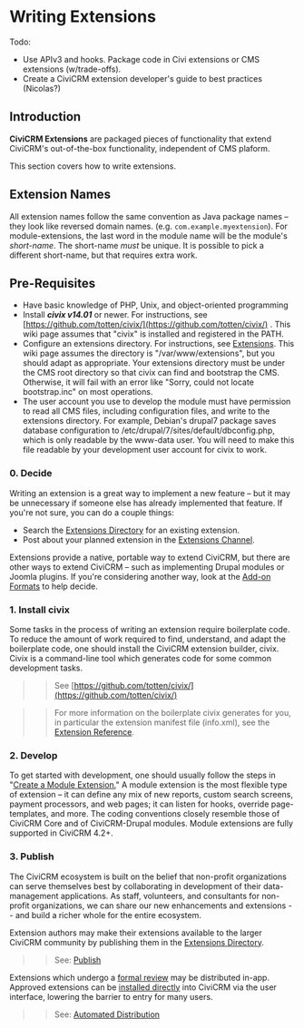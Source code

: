 # Writing Extensions

Todo:

- Use APIv3 and hooks. Package code in Civi extensions or CMS extensions (w/trade-offs).
- Create a CiviCRM extension developer's guide to best practices (Nicolas?)

## Introduction

**CiviCRM Extensions** are packaged pieces of functionality that extend
CiviCRM's out-of-the-box functionality, independent of CMS plaform.

This section covers how to write extensions.

## Extension Names

All extension names follow the same convention as Java package names – they
look like reversed domain names. (e.g.  `com.example.myextension`). For
module-extensions, the last word in the module name will be the module's
*short-name*. The short-name *must* be unique. It is possible to pick a
different short-name, but that requires extra work.

## Pre-Requisites

-   Have basic knowledge of PHP, Unix, and object-oriented programming
-   Install ***civix v14.01*** or newer. For instructions, see
    [https://github.com/totten/civix/](https://github.com/totten/civix/)
    . This wiki page assumes that "civix" is installed and registered in
    the PATH.
-   Configure an extensions directory. For instructions, see
    [Extensions](http://wiki.civicrm.org/confluence/display/CRMDOC/Extensions).
    This wiki page assumes the directory is "/var/www/extensions", but
    you should adapt as appropriate.
     Your extensions directory must be under the CMS root directory so
    that civix can find and bootstrap the CMS. Otherwise, it will fail
    with an error like "Sorry, could not locate bootstrap.inc" on most
    operations.
-   The user account you use to develop the module must have permission
    to read all CMS files, including configuration files, and write to
    the extensions directory.
     For example, Debian's drupal7 package saves database configuration
    to /etc/drupal/7/sites/default/dbconfig.php, which is only readable
    by the www-data user. You will need to make this file readable by
    your development user account for civix to work.

### 0. Decide
Writing an extension is a great way to implement a new feature – but it may be
unnecessary if someone else has already implemented that feature. If you're not
sure, you can do a couple things:
- Search the [Extensions Directory](http://civicrm.org/extensions) for an existing extension.
- Post about your planned extension in the [Extensions Channel](https://chat.civicrm.org/civicrm/channels/extensions).

Extensions provide a native, portable way to extend CiviCRM, but there are
other ways to extend CiviCRM – such as implementing Drupal modules or Joomla
plugins. If you're considering another way, look at the
[Add-on Formats](https://wiki.civicrm.org/confluence/display/CRMDOC/Add-on+Formats)
to help decide.

### 1. Install civix
Some tasks in the process of writing an extension require boilerplate code. To
reduce the amount of work required to find, understand, and adapt the
boilerplate code, one should install the CiviCRM extension builder, civix.
Civix is a command-line tool which generates code for some common development
tasks.

>> See [https://github.com/totten/civix/](https://github.com/totten/civix/)

>> For more information on the boilerplate civix generates for you, in
   particular the extension manifest file (info.xml), see the [Extension
   Reference](https://wiki.civicrm.org/confluence/display/CRMDOC/Extension+Reference).

### 2. Develop
To get started with development, one should usually follow the steps in
"[Create a Module
Extension.](https://wiki.civicrm.org/confluence/display/CRMDOC/Create+a+Module+Extension)"
A module extension is the most flexible type of extension – it can define any
mix of new reports, custom search screens, payment processors, and web pages;
it can listen for hooks, override page-templates, and more. The coding
conventions closely resemble those of CiviCRM Core and of CiviCRM-Drupal
modules. Module extensions are fully supported in CiviCRM 4.2+.

### 3. Publish
The CiviCRM ecosystem is built on the belief that non-profit organizations can
serve themselves best by collaborating in development of their data-management
applications. As staff, volunteers, and consultants for non-profit organizations,
we can share our new enhancements and extensions -- and build a richer whole for
the entire ecosystem.

Extension authors may make their extensions available to the larger CiviCRM
community by publishing them in the [Extensions Directory](https://civicrm.org/extensions).
>> See: [Publish](extensions/publish)

Extensions which undergo a [formal review](extend-stages#formal-review) may be
distributed in-app. Approved extensions can be [installed
directly](https://docs.civicrm.org/user/en/master/introduction/extensions/#installing-extensions)
into CiviCRM via the user interface, lowering the barrier to entry for many users.
>> See: [Automated Distribution](extensions/publish#automated-distribution)
